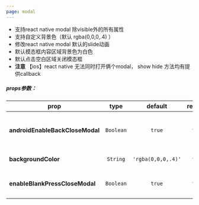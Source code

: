 ```yaml
---
page: modal
---
```


 * 支持react native modal 除visible外的所有属性  
 * 支持自定义背景色（默认 rgba(0,0,0,.4) ）
 * 修改react native modal 默认的slide动画
 * 默认模态框内容区域背景色为白色
 * 默认点击空白区域关闭模态框
 * **注意** 【ios】react native 无法同时打开俩个modal， show hide 方法均有提供callback

##### props参数：

prop | type | default | required | description
---- | :----: | :-------: | :--------: | -----------
**androidEnableBackCloseModal** | `Boolean` | `true` | false | 是否允许android返回按钮关闭模态框
**backgroundColor** | `String` | `'rgba(0,0,0,.4)'` | false | 设置空白区域背景色
**enableBlankPressCloseModal** | `Boolean` | `true` | false | 是否允许点击空白区域关闭模态框



